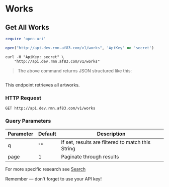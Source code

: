 # Works

## Get All Works

```ruby
require 'open-uri'

open("http://api.dev.rmn.af83.com/v1/works", 'ApiKey' => 'secret')
```



```shell
curl -H "ApiKey: secret" \
    "http://api.dev.rmn.af83.com/v1/works"
```

> The above command returns JSON structured like this:

<pre class="live_requests" data-path="/v1/works">
</pre>

This endpoint retrieves all artworks.

### HTTP Request

`GET http://api.dev.rmn.af83.com/v1/works`

### Query Parameters

Parameter | Default | Description
--------- | ------- | -----------
q         | ""      | If set, results are filtered to match this String
page      | 1       | Paginate through results


For more specific research see [Search](/?shell#search)

<aside class="success">
Remember — don't forget to use your API key!
</aside>

